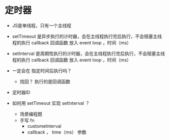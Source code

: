 # 定时器

- JS是单线程，只有一个主线程
- setTimeout 是异步执行的计时器，会在主线程执行完后执行，不会阻塞主线程的执行
  callback 回调函数 放入 event loop ，时间（ms）
- setInterval 是周期性执行的计时器，会在主线程执行完后执行，不会阻塞主线程的执行
  callback 回调函数 放入 event loop ，时间（ms）

- 一定会在 指定时间后执行吗？
  - 找回？
    执行的是回调函数 
- 定时器ID  

- 如何用 setTimeout 实现 setInterval ？
  - 场景编程题
  - 手写 fn
    - customeInterval 
    - callback ， time（ms） 参数 